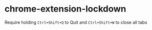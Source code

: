 # chrome-extension-lockdown
Require holding `Ctrl+Shift+Q` to Quit and `Ctrl+Shift+W` to close all tabs

